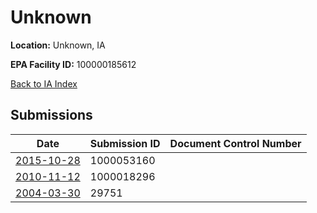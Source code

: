 # Unknown

**Location:** Unknown, IA

**EPA Facility ID:** 100000185612

[Back to IA Index](../../index.md)

## Submissions

| Date | Submission ID | Document Control Number |
|------|--------------|-------------------------|
| [2015-10-28](submissions/1000053160.md) | 1000053160 |  |
| [2010-11-12](submissions/1000018296.md) | 1000018296 |  |
| [2004-03-30](submissions/29751.md) | 29751 |  |
